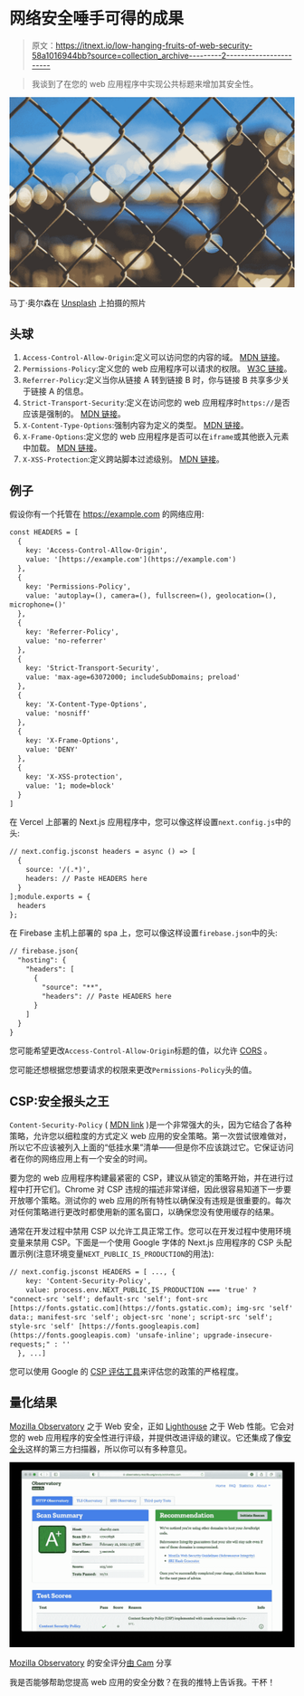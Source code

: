 # 网络安全唾手可得的成果

> 原文：<https://itnext.io/low-hanging-fruits-of-web-security-58a1016944bb?source=collection_archive---------2----------------------->

> 我谈到了在您的 web 应用程序中实现公共标题来增加其安全性。

![](img/15f6844aca291e38bb5770b8d28970b1.png)

马丁·奥尔森在 [Unsplash](https://unsplash.com/s/photos/fence?utm_source=unsplash&utm_medium=referral&utm_content=creditCopyText) 上拍摄的照片

## 头球

1.  `Access-Control-Allow-Origin`:定义可以访问您的内容的域。 [MDN 链接](https://developer.mozilla.org/en-US/docs/Web/HTTP/Headers/Access-Control-Allow-Origin)。
2.  `Permissions-Policy`:定义您的 web 应用程序可以请求的权限。 [W3C 链接](https://w3c.github.io/webappsec-permissions-policy/#permissions-policy-http-header-field)。
3.  `Referrer-Policy`:定义当你从链接 A 转到链接 B 时，你与链接 B 共享多少关于链接 A 的信息。
4.  `Strict-Transport-Security`:定义在访问您的 web 应用程序时`https://`是否应该是强制的。 [MDN 链接](https://developer.mozilla.org/en-US/docs/Web/HTTP/Headers/Strict-Transport-Security)。
5.  `X-Content-Type-Options`:强制内容为定义的类型。 [MDN 链接](https://developer.mozilla.org/en-US/docs/Web/HTTP/Headers/X-Content-Type-Options)。
6.  `X-Frame-Options`:定义您的 web 应用程序是否可以在`iframe`或其他嵌入元素中加载。 [MDN 链接](https://developer.mozilla.org/en-US/docs/Web/HTTP/Headers/X-Frame-Options)。
7.  `X-XSS-Protection`:定义跨站脚本过滤级别。 [MDN 链接](https://developer.mozilla.org/en-US/docs/Web/HTTP/Headers/X-XSS-Protection)。

## 例子

假设你有一个托管在 https://example.com 的网络应用:

```
const HEADERS = [
  {
    key: 'Access-Control-Allow-Origin',
    value: '[https://example.com'](https://example.com')
  },
  {
    key: 'Permissions-Policy',
    value: 'autoplay=(), camera=(), fullscreen=(), geolocation=(), microphone=()'
  },
  {
    key: 'Referrer-Policy',
    value: 'no-referrer'
  },
  {
    key: 'Strict-Transport-Security',
    value: 'max-age=63072000; includeSubDomains; preload'
  },
  {
    key: 'X-Content-Type-Options',
    value: 'nosniff'
  },
  {
    key: 'X-Frame-Options',
    value: 'DENY'
  },
  {
    key: 'X-XSS-protection',
    value: '1; mode=block'
  }
]
```

在 Vercel 上部署的 Next.js 应用程序中，您可以像这样设置`next.config.js`中的头:

```
// next.config.jsconst headers = async () => [
  {
    source: '/(.*)',
    headers: // Paste HEADERS here
  }
];module.exports = {
  headers
};
```

在 Firebase 主机上部署的 spa 上，您可以像这样设置`firebase.json`中的头:

```
// firebase.json{
  "hosting": {
    "headers": [
      {
        "source": "**",
        "headers": // Paste HEADERS here
      }
    ]
  }
}
```

您可能希望更改`Access-Control-Allow-Origin`标题的值，以允许 [CORS](https://developer.mozilla.org/en-US/docs/Web/HTTP/CORS) 。

您可能还想根据您想要请求的权限来更改`Permissions-Policy`头的值。

## CSP:安全报头之王

`Content-Security-Policy` ( [MDN link](https://developer.mozilla.org/en-US/docs/Web/HTTP/CSP) )是一个非常强大的头，因为它结合了各种策略，允许您以细粒度的方式定义 web 应用的安全策略。第一次尝试很难做对，所以它不应该被列入上面的“低挂水果”清单——但是你不应该跳过它。它保证访问者在你的网络应用上有一个安全的时间。

要为您的 web 应用程序构建最紧密的 CSP，建议从锁定的策略开始，并在进行过程中打开它们。Chrome 对 CSP 违规的描述非常详细，因此很容易知道下一步要开放哪个策略。测试你的 web 应用的所有特性以确保没有违规是很重要的。每次对任何策略进行更改时都使用新的匿名窗口，以确保您没有使用缓存的结果。

通常在开发过程中禁用 CSP 以允许工具正常工作。您可以在开发过程中使用环境变量来禁用 CSP。下面是一个使用 Google 字体的 Next.js 应用程序的 CSP 头配置示例(注意环境变量`NEXT_PUBLIC_IS_PRODUCTION`的用法):

```
// next.config.jsconst HEADERS = [ ..., {
    key: 'Content-Security-Policy',
    value: process.env.NEXT_PUBLIC_IS_PRODUCTION === 'true' ? "connect-src 'self'; default-src 'self'; font-src [https://fonts.gstatic.com](https://fonts.gstatic.com); img-src 'self' data:; manifest-src 'self'; object-src 'none'; script-src 'self'; style-src 'self' [https://fonts.googleapis.com](https://fonts.googleapis.com) 'unsafe-inline'; upgrade-insecure-requests;" : ''
  }, ...]
```

您可以使用 Google 的 [CSP 评估工具](https://csp-evaluator.withgoogle.com)来评估您的政策的严格程度。

## 量化结果

[Mozilla Observatory](https://observatory.mozilla.org) 之于 Web 安全，正如 [Lighthouse](https://developers.google.com/web/tools/lighthouse) 之于 Web 性能。它会对您的 web 应用程序的安全性进行评级，并提供改进评级的建议。它还集成了像[安全头](https://securityheaders.com)这样的第三方扫描器，所以你可以有多种意见。

![](img/17f5f3b54895c990a299080786116f1b.png)

[Mozilla Observatory](https://observatory.mozilla.org) 的安全评分[由 Cam](https://shareby.cam) 分享

我是否能够帮助您提高 web 应用的安全分数？在我的推特上告诉我。干杯！